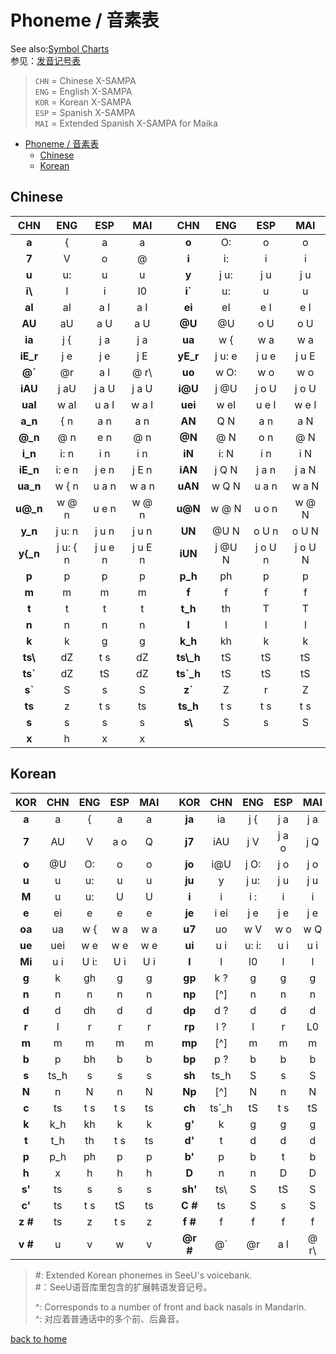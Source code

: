 # Phoneme / 音素表

See also:[Symbol Charts](/vocaloid-dictionaries/symbol-charts)  
参见：[发音记号表](/vocaloid-dictionaries/symbol-charts)

> `CHN` = Chinese X-SAMPA  
> `ENG` = English X-SAMPA  
> `KOR` = Korean X-SAMPA  
> `ESP` = Spanish X-SAMPA  
> `MAI` = Extended Spanish X-SAMPA for Maika

- [Phoneme / 音素表](#phoneme--音素表)
  - [Chinese](#chinese)
  - [Korean](#korean)

## Chinese

| CHN | ENG | ESP | MAI | | CHN | ENG | ESP | MAI |
| :--------: | :----: | :----: | :----: | :-: | :--------: | :----: | :----: | :----: |
| **a** | { | a | a | | **o** | O: | o | o |
| **7** | V | o | @ | | **i** | i: | i | i |
| **u** | u: | u | u | | **y** | j u: | j u | j u |
| **i\\** | I | i | I0 | | **i`** | u: | u | u |
| **aI** | aI | a I | a I | | **ei** | eI | e I | e I |
| **AU** | aU | a U | a U | | **@U** | @U | o U | o U |
| **ia** | j { | j a | j a | | **ua** | w { | w a | w a |
| **iE_r** | j e | j e | j E | | **yE_r** | j u: e | j u e | j u E |
| **@`** | @r | a l | @ r\ || **uo** | w O: | w o | w o |
| **iAU** | j aU | j a U | j a U | | **i@U** | j @U | j o U | j o U |
| **uaI** | w aI | u a I | w a I | | **uei** | w eI | u e I | w e I |
| **a_n** | { n | a n | a n | | **AN** | Q N | a n | a N |
| **@_n** | @ n | e n | @ n | | **@N** | @ N | o n | @ N |
| **i_n** | i: n | i n | i n | | **iN** | i: N | i n | i N |
| **iE_n** | i: e n | j e n | j E n | | **iAN** | j Q N | j a n | j a N |
| **ua_n** | w { n | u a n | w a n | | **uAN** | w Q N | u a n | w a N |
| **u@_n** | w @ n | u e n | w @ n | | **u@N** | w @ N | u o n | w @ N |
| **y_n** | j u: n | j u n | j u n | | **UN** | @U N | o U n | o U N |
| **y{_n** | j u: { n | j u e n | j u E n | | **iUN** | j @U N | j o U n | j o U N |
| **p** | p | p | p || **p_h** | ph | p | p |
| **m** | m | m | m || **f** | f | f | f |
| **t** | t | t | t || **t_h** | th | T | T |
| **n** | n | n | n || **l** | l | l | l |
| **k** | k | g | g || **k_h** | kh | k | k |
| **ts\\** | dZ | t s | dZ || **ts\\_h** | tS | tS | tS |
| **ts&#96;** | dZ | tS | dZ || **ts&#96;_h** | tS | tS | tS |
| **s&#96;** | S | s | S || **z&#96;** | Z | r | Z |
| **ts** | z | t s | ts || **ts_h** | t s | t s | t s |
| **s** | s | s | s || **s\\** | S | s | S |
| **x** | h | x | x |

## Korean

| KOR | CHN | ENG | ESP | MAI | | KOR | CHN | ENG | ESP | MAI |
| :--------: | :--: | :--: | :-: | :-: | :-: | :--------: | :----: | :---: | :---: | :--: |
| **a** | a | { | a | a | | **ja** | ia | j { | j a | j a |
| **7** | AU | V | a o | Q | | **j7** | iAU | j V | j a o | j Q |
| **o** | @U | O: | o | o | | **jo** | i@U | j O: | j o | j o |
| **u** | u | u: | u | u | | **ju** | y | j u: | j u | j u |
| **M** | u | u: | U | U | | **i** | i | i : | i | i |
| **e** | ei | e | e | e | | **je** | i ei | j e | j e | j e |
| **oa** | ua | w { | w a | w a | | **u7** | uo | w V | w o | w Q |
| **ue** | uei | w e | w e | w e | | **ui** | u i | u: i: | u i | u i |
| **Mi** | u i | U i: | U i | U i | | **l** | l | l0 | l | l |
| **g** | k | gh | g | g | | **gp** | k ? | g | g | g |
| **n** | n | n | n | n | | **np** | [^]  | n | n | n |
| **d** | d | dh | d | d | | **dp** | d ? | d | d | d |
| **r** | l | r | r | r | | **rp** | l ? | l | r | L0 |
| **m** | m | m | m | m | | **mp** | [^]  | m | m | m |
| **b** | p | bh | b | b | | **bp** | p ? | b | b | b |
| **s** | ts_h | s | s | s | | **sh** | ts_h | S | s | S |
| **N** | n | N | n | N | | **Np** | [^]  | N | n | N |
| **c** | ts | t s | t s | ts | | **ch** | ts`_h | tS | t s | tS |
| **k** | k_h | kh | k | k | | **g'** | k | g | g | g |
| **t** | t_h | th | t s | ts | | **d'** | t | d | d | d |
| **p** | p_h | ph | p | p | | **b'** | p | b | t | b |
| **h** | x | h | h | h | | **D** | n | n | D | D |
| **s'** | ts | s | s | s | | **sh'** | ts\ | S | tS | S |
| **c'** | ts | t s | tS | ts | | **C #** | ts | S | s | S |
| **z #** | ts | z | t s | z | | **f #** | f | f | f | f |
| **v #** | u | v | w | v | | **@r #** | @` | @r | a l | @ r\ |

> #: Extended Korean phonemes in SeeU's voicebank.  
> #：SeeU语音库里包含的扩展韩语发音记号。  
>
> ^: Corresponds to a number of front and back nasals in Mandarin.  
> ^: 对应着普通话中的多个前、后鼻音。  

[back to home](/vocaloid-dictionaries/)
